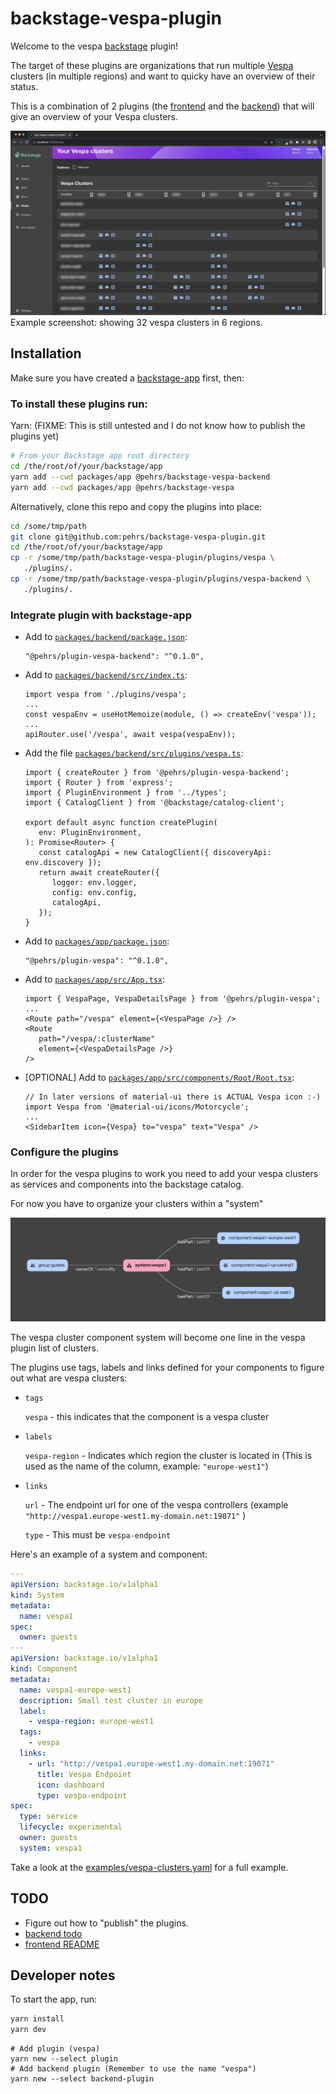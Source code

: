 # backstage-vespa-plugin

Welcome to the vespa [backstage](https://backstage.io/) plugin!

The target of these plugins are organizations that run multiple [Vespa](https://github.com/vespa-engine/vespa) clusters (in multiple regions) and want to quicky have an overview of their status.

This is a combination of 2 plugins (the [frontend](./plugins/vespa/README.md) and the [backend](./plugins/vespa-backend/README.md)) that will give an overview of your Vespa clusters.

![vespa plugin screenshot](screenshot1.png "Screenshot")
Example screenshot: showing 32 vespa clusters in 6 regions.

## Installation

Make sure you have created a [backstage-app](https://backstage.io/docs/getting-started/#create-your-backstage-app) first, then:

### To install these plugins run:

   Yarn: (FIXME: This is still untested and I do not know how to publish the plugins yet)
   
   ```bash
   # From your Backstage app root directory
   cd /the/root/of/your/backstage/app
   yarn add --cwd packages/app @pehrs/backstage-vespa-backend
   yarn add --cwd packages/app @pehrs/backstage-vespa
   ```
   
   Alternatively, clone this repo and copy the plugins into place:
   ```bash
   cd /some/tmp/path
   git clone git@github.com:pehrs/backstage-vespa-plugin.git
   cd /the/root/of/your/backstage/app
   cp -r /some/tmp/path/backstage-vespa-plugin/plugins/vespa \
      ./plugins/.
   cp -r /some/tmp/path/backstage-vespa-plugin/plugins/vespa-backend \
      ./plugins/.
   ```

### Integrate plugin with backstage-app

   *  Add to [`packages/backend/package.json`](packages/backend/package.json):

      ```tsx
	  "@pehrs/plugin-vespa-backend": "^0.1.0",
      ```

   *  Add to [`packages/backend/src/index.ts`](packages/backend/src/index.ts):

      ```tsx
      import vespa from './plugins/vespa';
      ...
      const vespaEnv = useHotMemoize(module, () => createEnv('vespa'));
      ... 
      apiRouter.use('/vespa', await vespa(vespaEnv));
      ```

   *  Add the file [`packages/backend/src/plugins/vespa.ts`](packages/backend/src/plugins/vespa.ts):
      ```tsx
      import { createRouter } from '@pehrs/plugin-vespa-backend';
      import { Router } from 'express';
      import { PluginEnvironment } from '../types';
      import { CatalogClient } from '@backstage/catalog-client';

      export default async function createPlugin(
         env: PluginEnvironment,
      ): Promise<Router> {
         const catalogApi = new CatalogClient({ discoveryApi: env.discovery });
         return await createRouter({
            logger: env.logger,
            config: env.config,
            catalogApi,
         });
      }
	  ```

   *  Add to [`packages/app/package.json`](packages/app/package.json):

      ```tsx
      "@pehrs/plugin-vespa": "^0.1.0",
      ```

   *  Add to [`packages/app/src/App.tsx`](packages/app/src/App.tsx):

      ```tsx
      import { VespaPage, VespaDetailsPage } from '@pehrs/plugin-vespa';
      ...
      <Route path="/vespa" element={<VespaPage />} />
      <Route
         path="/vespa/:clusterName"
         element={<VespaDetailsPage />}
      />
      ```

   *  [OPTIONAL] Add to [`packages/app/src/components/Root/Root.tsx`](packages/app/src/components/Root/Root.tsx):
      ```tsx
	  // In later versions of material-ui there is ACTUAL Vespa icon :-)
      import Vespa from '@material-ui/icons/Motorcycle';
	  ...
      <SidebarItem icon={Vespa} to="vespa" text="Vespa" />
      ```


### Configure the plugins

In order for the vespa plugins to work you need to add your vespa 
clusters as services and components into the backstage catalog.
   
For now you have to organize your clusters within a "system"

![Vespa system overview](system.png "System overview")
   

The vespa cluster component system will become one line in the vespa plugin list of clusters.

The plugins use tags, labels and links defined for your components to figure out what are vespa clusters:
   
   * `tags`
   
     `vespa` - this indicates that the component is a vespa cluster
   
   * `labels`
   
     `vespa-region` - Indicates which region the cluster is located in (This is used as the name of the column, example: `"europe-west1"`)
	 
   * `links`
   
     `url`  - The endpoint url for one of the vespa controllers (example `"http://vespa1.europe-west1.my-domain.net:19071"` )
	 
	 `type` - This must be `vespa-endpoint`
	 
Here's an example of a system and component:
```yaml
---
apiVersion: backstage.io/v1alpha1
kind: System
metadata:
  name: vespa1
spec:
  owner: guests
---
apiVersion: backstage.io/v1alpha1
kind: Component
metadata:
  name: vespa1-europe-west1
  description: Small test cluster in europe
  label:
    - vespa-region: europe-west1
  tags:
    - vespa
  links:
    - url: "http://vespa1.europe-west1.my-domain.net:19071"
      title: Vespa Endpoint
      icon: dashboard
      type: vespa-endpoint
spec:
  type: service
  lifecycle: experimental
  owner: guests
  system: vespa1
```

Take a look at the [examples/vespa-clusters.yaml](examples/vespa-clusters.yaml) for a full example.

## TODO

- Figure out how to "publish" the plugins.
- [backend todo](plugins/vespa-backend/README.md#todo)
- [frontend README](plugins/vespa/README.md)


## Developer notes

To start the app, run:

```sh
yarn install
yarn dev
```

```shell
# Add plugin (vespa)
yarn new --select plugin
# Add backend plugin (Remember to use the name "vespa")
yarn new --select backend-plugin

```

